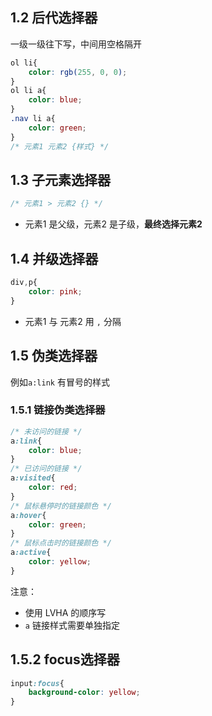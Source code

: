 ## 1.2 后代选择器

一级一级往下写，中间用空格隔开

```css
ol li{
	color: rgb(255, 0, 0);
}
ol li a{
	color: blue;
}
.nav li a{
	color: green;
}
/* 元素1 元素2 {样式} */
```

## 1.3 子元素选择器
```css
/* 元素1 > 元素2 {} */
```
- 元素1 是父级，元素2 是子级，**最终选择元素2**
## 1.4 并级选择器
```css
div,p{
	color: pink;
}
```
- 元素1 与 元素2 用 `,` 分隔
## 1.5 伪类选择器

例如`a:link` 有冒号的样式

### 1.5.1 链接伪类选择器
```css
/* 未访问的链接 */
a:link{
	color: blue;
}
/* 已访问的链接 */
a:visited{
	color: red;
}
/* 鼠标悬停时的链接颜色 */
a:hover{
	color: green;
}
/* 鼠标点击时的链接颜色 */
a:active{
	color: yellow;
}
```
注意：
- 使用 LVHA 的顺序写
- `a` 链接样式需要单独指定
## 1.5.2 focus选择器
```css
input:focus{
	background-color: yellow;
}
```